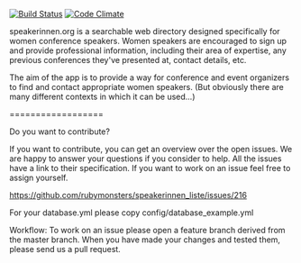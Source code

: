 [![Build Status](https://travis-ci.org/rubymonsters/speakerinnen_liste.png)](https://travis-ci.org/rubymonsters/speakerinnen_liste) [![Code Climate](https://codeclimate.com/github/rubymonsters/speakerinnen_liste.png)](https://codeclimate.com/github/rubymonsters/speakerinnen_liste)

speakerinnen.org is a searchable web directory designed specifically for women conference speakers. Women speakers are encouraged to sign up and provide professional information, including their area of expertise, any previous conferences they've presented at, contact details, etc.

The aim of the app is to provide a way for conference and event organizers to find and contact appropriate women speakers. (But obviously there are many different contexts in which it can be used...)

==================

Do you want to contribute?

If you want to contribute, you can get an overview over the open issues. We are happy to answer your questions if you consider to help. All the issues have a link to their specification. If you want to work on an issue feel free to assign yourself.

https://github.com/rubymonsters/speakerinnen_liste/issues/216

For your database.yml please copy config/database_example.yml

Workflow: To work on an issue please open a feature branch derived from the master branch. When you have made your changes and tested them, please send us a pull request.
